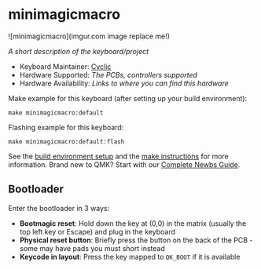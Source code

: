 # minimagicmacro

![minimagicmacro](imgur.com image replace me!)

*A short description of the keyboard/project*

* Keyboard Maintainer: [Cyclic](https://github.com/Cyclic)
* Hardware Supported: *The PCBs, controllers supported*
* Hardware Availability: *Links to where you can find this hardware*

Make example for this keyboard (after setting up your build environment):

    make minimagicmacro:default

Flashing example for this keyboard:

    make minimagicmacro:default:flash

See the [build environment setup](https://docs.qmk.fm/#/getting_started_build_tools) and the [make instructions](https://docs.qmk.fm/#/getting_started_make_guide) for more information. Brand new to QMK? Start with our [Complete Newbs Guide](https://docs.qmk.fm/#/newbs).

## Bootloader

Enter the bootloader in 3 ways:

* **Bootmagic reset**: Hold down the key at (0,0) in the matrix (usually the top left key or Escape) and plug in the keyboard
* **Physical reset button**: Briefly press the button on the back of the PCB - some may have pads you must short instead
* **Keycode in layout**: Press the key mapped to `QK_BOOT` if it is available
